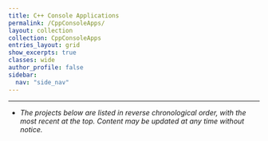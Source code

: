 ```yaml
---
title: C++ Console Applications
permalink: /CppConsoleApps/
layout: collection
collection: CppConsoleApps
entries_layout: grid
show_excerpts: true
classes: wide
author_profile: false
sidebar:
  nav: "side_nav"
---
```

---
- *The projects below are listed in reverse chronological order, with the most recent at the top. Content may be updated at any time without notice.*